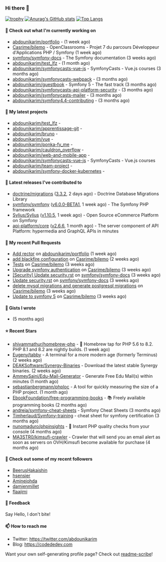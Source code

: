 ### Hi there 👋

[![trophy](https://github-profile-trophy.vercel.app/?username=abdounikarim&theme=onestar&row=1&column=7&no-frame=true&margin-w=13)](https://github.com/ryo-ma/github-profile-trophy)
[![Anurag's GitHub stats](https://github-readme-stats.vercel.app/api?username=abdounikarim&show_icons=true&theme=dark&count_private=true&hide_border=true)](https://github.com/anuraghazra/github-readme-stats)
[![Top Langs](https://github-readme-stats.vercel.app/api/top-langs/?username=abdounikarim&langs_count=8&layout=compact&theme=dark&hide_border=true)](https://github.com/anuraghazra/github-readme-stats)

#### 👷 Check out what I'm currently working on

- [abdounikarim/portfolio](https://github.com/abdounikarim/portfolio) -  (1 week ago)
- [Casrime/bilemo](https://github.com/Casrime/bilemo) - OpenClassrooms - Projet 7 du parcours Développeur d&#39;Applications PHP / Symfony (1 week ago)
- [symfony/symfony-docs](https://github.com/symfony/symfony-docs) - The Symfony documentation (3 weeks ago)
- [abdounikarim/test_lfz](https://github.com/abdounikarim/test_lfz) -  (1 month ago)
- [abdounikarim/symfonycasts-vue-js](https://github.com/abdounikarim/symfonycasts-vue-js) - SymfonyCasts - Vue.js courses (3 months ago)
- [abdounikarim/symfonycasts-webpack](https://github.com/abdounikarim/symfonycasts-webpack) -  (3 months ago)
- [abdounikarim/guestbook](https://github.com/abdounikarim/guestbook) - Symfony 5 - The fast track (3 months ago)
- [abdounikarim/symfonycasts-api-platform-security](https://github.com/abdounikarim/symfonycasts-api-platform-security) -  (3 months ago)
- [abdounikarim/symfonycasts-mailer](https://github.com/abdounikarim/symfonycasts-mailer) -  (3 months ago)
- [abdounikarim/symfony4.4-contributing](https://github.com/abdounikarim/symfony4.4-contributing) -  (3 months ago)

#### 🌱 My latest projects

- [abdounikarim/test_lfz](https://github.com/abdounikarim/test_lfz) - 
- [abdounikarim/apprentissage-git](https://github.com/abdounikarim/apprentissage-git) - 
- [abdounikarim/bruno](https://github.com/abdounikarim/bruno) - 
- [abdounikarim/vue](https://github.com/abdounikarim/vue) - 
- [abdounikarim/ponka-fy_me](https://github.com/abdounikarim/ponka-fy_me) - 
- [abdounikarim/cauldron_overflow](https://github.com/abdounikarim/cauldron_overflow) - 
- [abdounikarim/web-and-mobile-app](https://github.com/abdounikarim/web-and-mobile-app) - 
- [abdounikarim/symfonycasts-vue-js](https://github.com/abdounikarim/symfonycasts-vue-js) - SymfonyCasts - Vue.js courses
- [abdounikarim/team-project](https://github.com/abdounikarim/team-project) - 
- [abdounikarim/symfony-docker-kubernetes](https://github.com/abdounikarim/symfony-docker-kubernetes) - 

#### 🔭 Latest releases I've contributed to

- [doctrine/migrations](https://github.com/doctrine/migrations) ([3.3.2](https://github.com/doctrine/migrations/releases/tag/3.3.2), 2 days ago) - Doctrine Database Migrations Library
- [symfony/symfony](https://github.com/symfony/symfony) ([v6.0.0-BETA1](https://github.com/symfony/symfony/releases/tag/v6.0.0-BETA1), 1 week ago) - The Symfony PHP framework
- [Sylius/Sylius](https://github.com/Sylius/Sylius) ([v1.10.5](https://github.com/Sylius/Sylius/releases/tag/v1.10.5), 1 week ago) - Open Source eCommerce Platform on Symfony
- [api-platform/core](https://github.com/api-platform/core) ([v2.6.6](https://github.com/api-platform/core/releases/tag/v2.6.6), 1 month ago) - The server component of API Platform: hypermedia and GraphQL APIs in minutes

#### 🔨 My recent Pull Requests

- [Add rector](https://github.com/abdounikarim/portfolio/pull/58) on [abdounikarim/portfolio](https://github.com/abdounikarim/portfolio) (1 week ago)
- [add blackfire configuration](https://github.com/Casrime/bilemo/pull/38) on [Casrime/bilemo](https://github.com/Casrime/bilemo) (2 weeks ago)
- [Tests](https://github.com/Casrime/bilemo/pull/36) on [Casrime/bilemo](https://github.com/Casrime/bilemo) (3 weeks ago)
- [Upgrade symfony authentication](https://github.com/Casrime/bilemo/pull/35) on [Casrime/bilemo](https://github.com/Casrime/bilemo) (3 weeks ago)
- [[Security] Update security.rst](https://github.com/symfony/symfony-docs/pull/15954) on [symfony/symfony-docs](https://github.com/symfony/symfony-docs) (3 weeks ago)
- [Update security.rst](https://github.com/symfony/symfony-docs/pull/15953) on [symfony/symfony-docs](https://github.com/symfony/symfony-docs) (3 weeks ago)
- [delete mysql migrations and generate postgresql migrations](https://github.com/Casrime/bilemo/pull/33) on [Casrime/bilemo](https://github.com/Casrime/bilemo) (3 weeks ago)
- [Update to symfony 5](https://github.com/Casrime/bilemo/pull/32) on [Casrime/bilemo](https://github.com/Casrime/bilemo) (3 weeks ago)

#### 📓 Gists I wrote

- [](https://gist.github.com/b237278802559acb0bcf1e2516ba718e) (5 months ago)

#### ⭐ Recent Stars

- [shivammathur/homebrew-php](https://github.com/shivammathur/homebrew-php) - :beer: Homebrew tap for PHP 5.6 to 8.2. PHP 8.1 and 8.2 are nightly builds. (1 week ago)
- [Eugeny/tabby](https://github.com/Eugeny/tabby) - A terminal for a more modern age (formerly Terminus) (2 weeks ago)
- [DEAKSoftware/Synergy-Binaries](https://github.com/DEAKSoftware/Synergy-Binaries) - Download the latest stable Synergy binaries. (2 weeks ago)
- [AmmeySaini/Edu-Mail-Generator](https://github.com/AmmeySaini/Edu-Mail-Generator) - Generate Free Edu Mail(s) within minutes (1 month ago)
- [sebastianbergmann/phploc](https://github.com/sebastianbergmann/phploc) - A tool for quickly measuring the size of a PHP project. (1 month ago)
- [EbookFoundation/free-programming-books](https://github.com/EbookFoundation/free-programming-books) - :books: Freely available programming books (2 months ago)
- [andreia/symfony-cheat-sheets](https://github.com/andreia/symfony-cheat-sheets) - Symfony Cheat Sheets (3 months ago)
- [Timherlaud/Symfony-training](https://github.com/Timherlaud/Symfony-training) - cheat sheet for symfony certification (3 months ago)
- [nunomaduro/phpinsights](https://github.com/nunomaduro/phpinsights) - 🔰 Instant PHP quality checks from your console (4 months ago)
- [MA3STR0/kimsufi-crawler](https://github.com/MA3STR0/kimsufi-crawler) - Crawler that will send you an email alert as soon as servers on OVH/Kimsufi become available for purchase (4 months ago)

#### 👯 Check out some of my recent followers

- [BeerusHakaishin](https://github.com/BeerusHakaishin)
- [hsensier](https://github.com/hsensier)
- [Aminejohda](https://github.com/Aminejohda)
- [damienmillet](https://github.com/damienmillet)
- [flaajimi](https://github.com/flaajimi)

#### 💬 Feedback

Say Hello, I don't bite!

#### 📫 How to reach me

- Twitter: https://twitter.com/abdounikarim
- Blog: https://codededev.com

Want your own self-generating profile page? Check out [readme-scribe](https://github.com/muesli/readme-scribe)!
